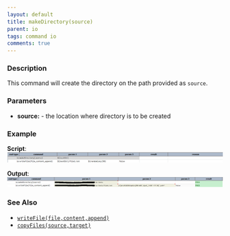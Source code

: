 ```yaml
---
layout: default
title: makeDirectory(source)
parent: io
tags: command io
comments: true
---
```



### Description
This command will create the directory on the path provided as `source`.


### Parameters
- **source:** \- the location where directory is to be created


### Example
**Script**:<br/>
![script](image/makeDirectory_01.png)

**Output**:<br/>
![output](image/makeDirectory_02.png)


### See Also
- [`writeFile(file,content,append)`](writeFile(file,content,append))
- [`copyFiles(source,target)`](copyFiles(source,target))
